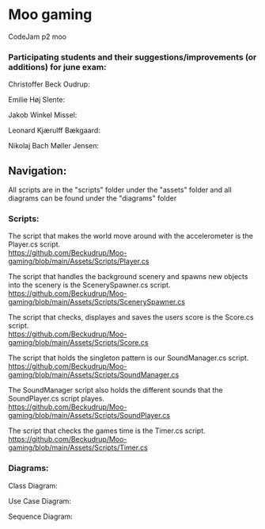 # Moo gaming
 CodeJam p2 moo


### Participating students and their suggestions/improvements (or additions) for june exam:


Christoffer Beck Oudrup:


Emilie Høj Slente:


Jakob Winkel Missel:


Leonard Kjærulff Bækgaard:


Nikolaj Bach Møller Jensen:



## Navigation:
All scripts are in the "scripts" folder under the "assets" folder and all diagrams can be found under the "diagrams" folder

### Scripts:

The script that makes the world move around with the accelerometer is the Player.cs script.  
https://github.com/Beckudrup/Moo-gaming/blob/main/Assets/Scripts/Player.cs

The script that handles the background scenery and spawns new objects into the scenery is the ScenerySpawner.cs script.  
https://github.com/Beckudrup/Moo-gaming/blob/main/Assets/Scripts/ScenerySpawner.cs

The script that checks, displayes and saves the users score is the Score.cs script.  
https://github.com/Beckudrup/Moo-gaming/blob/main/Assets/Scripts/Score.cs

The script that holds the singleton pattern is our SoundManager.cs script.  
https://github.com/Beckudrup/Moo-gaming/blob/main/Assets/Scripts/SoundManager.cs

The SoundManager script also holds the different sounds that the SoundPlayer.cs script playes.  
https://github.com/Beckudrup/Moo-gaming/blob/main/Assets/Scripts/SoundPlayer.cs


The script that checks the games time is the Timer.cs script.  
https://github.com/Beckudrup/Moo-gaming/blob/main/Assets/Scripts/Timer.cs


### Diagrams:

Class Diagram:

Use Case Diagram:

Sequence Diagram:
